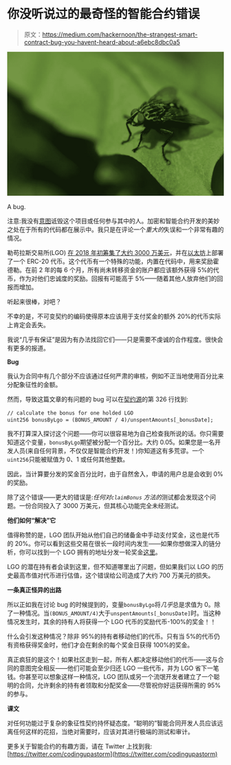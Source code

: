 # 你没听说过的最奇怪的智能合约错误

> 原文：<https://medium.com/hackernoon/the-strangest-smart-contract-bug-you-havent-heard-about-a6ebc8dbc0a5>

![](img/7193fc501da863d7a48874cc8c0aef32.png)

A bug.

注意:我没有[意图](https://hackernoon.com/tagged/intention)诋毁这个项目或任何参与其中的人。加密和智能合约开发的美妙之处在于所有的代码都在展示中。我只是在评论一个*重大的*失误和一个非常有趣的情况。

勒苟拉斯交易所(LGO) [在 2018 年初筹集了大约 3000 万美元](https://www.reddit.com/r/LegolasExchange/comments/7um3jc/hard_cap_reached_3500_bitcoin_raised_in_total/)，并在[以太坊](https://hackernoon.com/tagged/ethereum)上部署了一个 ERC-20 代币。这个代币有一个特殊的功能，内置在代码中，用来奖励霍德勒。在前 2 年的每 6 个月，所有尚未转移资金的账户都应该额外获得 5%的代币，作为对他们忠诚度的奖励。回报有可能高于 5%——随着其他人放弃他们的回报而增加。

听起来很棒，对吧？

不幸的是，不可变契约的编码使得原本应该用于支付奖金的额外 20%的代币实际上肯定会丢失。

我说“几乎有保证”是因为有办法找回它们——只是需要不虔诚的合作程度。很快会有更多的报道。

**Bug**

我认为合同中有几个部分不应该通过任何严肃的审核，例如不正当地使用百分比来分配象征性的金额。

然而，导致这篇文章的有问题的 bug 可以在[契约源](https://etherscan.io/address/0x123ab195dd38b1b40510d467a6a359b201af056f#code)的第 326 行找到:

```
// calculate the bonus for one holded LGO
uint256 bonusByLgo = (BONUS_AMOUNT / 4)/unspentAmounts[_bonusDate];
```

我不打算深入探讨这个问题——你可以很容易地为自己检查我所说的话。你只需要知道这个变量，`bonusByLgo`期望被分配一个百分比。大约 0.05。如果您是一名开发人员(来自任何背景，不仅仅是智能合约开发！)你知道这有多荒谬。一个`uint256`只能被赋值为 0、1 或任何其他整数。

因此，当计算要分发的奖金百分比时，由于自然舍入，申请的用户总是会收到 0%的奖励。

除了这个错误——更大的错误是:*任何对`claimBonus` 方法的*测试都会发现这个问题。一份合同投入了 3000 万美元，但其核心功能完全未经测试。

**他们如何“解决”它**

值得称赞的是，LGO 团队开始从他们自己的储备金中手动支付奖金，这也是代币的 20%。你可以看到这些交易在很长一段时间内发生——如果你想做深入的链分析，你可以找到一个 LGO 拥有的地址分发一轮奖金[这里](https://etherscan.io/token/0x123ab195dd38b1b40510d467a6a359b201af056f?a=0x1035a5dd4859a87cf25ed31b0df7436099f7d1c3)。

LGO 的潜在持有者会读到这里，但不知道哪里出了问题，但如果我们以 LGO 的历史最高市值对代币进行估值，这个错误给公司造成了大约 700 万美元的损失。

**一条真正怪异的出路**

所以正如我在讨论 bug 的时候提到的，变量`bonusByLgo`将*几乎*总是求值为 0。除了一种情况。当`(BONUS_AMOUNT/4)`大于`unspentAmounts[_bonusDate]`时。当这种情况发生时，其余的持有人将获得一个 LGO 代币的奖励代币-100%的奖金！！

什么会引发这种情况？除非 95%的持有者移动他们的代币。只有当 5%的代币仍有资格获得奖金时，他们才会在剩余的每个奖金日获得 100%的奖金。

真正疯狂的是这个！如果社区走到一起，所有人都决定移动他们的代币——这与合同的意图完全相反——他们可能会至少归还 LGO 一些代币，并为 LGO 省下一笔钱。你甚至可以想象这样一种情况，LGO 团队或另一个流氓开发者建立了一个聪明的合同，允许剩余的持有者领取和分配奖金——尽管祝你好运获得所需的 95%的参与。

**课文**

对任何功能过于复杂的象征性契约持怀疑态度。“聪明的”智能合同开发人员应该远离任何这样的花招，当绝对需要时，应该对其进行极端的测试和审计。

更多关于智能合约的有趣方面，请在 Twitter 上找到我:[https://twitter.com/codingupastorm](https://twitter.com/codingupastorm)